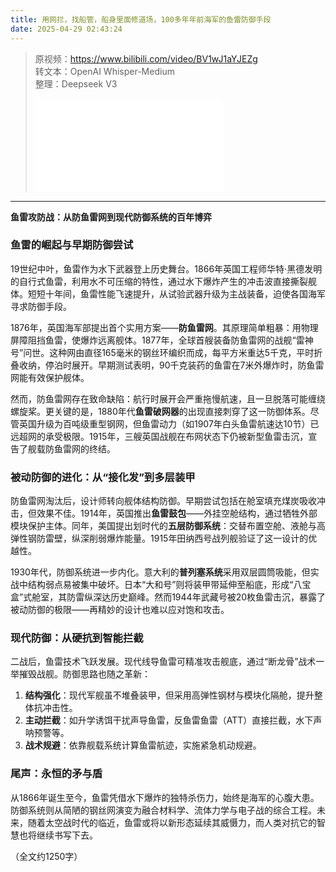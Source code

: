 ```yaml
---
title: 用网拦，找船管，船身里面修道场，100多年年前海军的鱼雷防御手段
date: 2025-04-29 02:43:24
---
```


> 原视频：https://www.bilibili.com/video/BV1wJ1aYJEZg<br>转文本：OpenAI Whisper-Medium<br>整理：Deepseek V3
>
> <iframe src="//player.bilibili.com/player.html?bvid=BV1wJ1aYJEZg&autoplay=0" scrolling="no" border="0" frameborder="no" framespacing="0" allowfullscreen="true"></iframe>

---

**鱼雷攻防战：从防鱼雷网到现代防御系统的百年博弈**  

### **鱼雷的崛起与早期防御尝试**  
19世纪中叶，鱼雷作为水下武器登上历史舞台。1866年英国工程师华特·黑德发明的自行式鱼雷，利用水不可压缩的特性，通过水下爆炸产生的冲击波直接撕裂舰体。短短十年间，鱼雷性能飞速提升，从试验武器升级为主战装备，迫使各国海军寻求防御手段。  

1876年，英国海军部提出首个实用方案——**防鱼雷网**。其原理简单粗暴：用物理屏障阻挡鱼雷，使爆炸远离舰体。1877年，全球首艘装备防鱼雷网的战舰“雷神号”问世。这种网由直径165毫米的钢丝环编织而成，每平方米重达5千克，平时折叠收纳，停泊时展开。早期测试表明，90千克装药的鱼雷在7米外爆炸时，防鱼雷网能有效保护舰体。  

然而，防鱼雷网存在致命缺陷：航行时展开会严重拖慢航速，且一旦脱落可能缠绕螺旋桨。更关键的是，1880年代**鱼雷破网器**的出现直接刺穿了这一防御体系。尽管英国升级为百吨级重型钢网，但鱼雷动力（如1907年白头鱼雷航速达10节）已远超网的承受极限。1915年，三艘英国战舰在布网状态下仍被新型鱼雷击沉，宣告了舰载防鱼雷网的终结。  

### **被动防御的进化：从“接化发”到多层装甲**  
防鱼雷网淘汰后，设计师转向舰体结构防御。早期尝试包括在舱室填充煤炭吸收冲击，但效果不佳。1914年，英国推出**鱼雷鼓包**——外挂空舱结构，通过牺牲外部模块保护主体。同年，美国提出划时代的**五层防御系统**：交替布置空舱、液舱与高弹性钢防雷壁，纵深削弱爆炸能量。1915年田纳西号战列舰验证了这一设计的优越性。  

1930年代，防御系统进一步内化。意大利的**普列塞系统**采用双层圆筒吸能，但实战中结构弱点易被集中破坏。日本“大和号”则将装甲带延伸至船底，形成“八宝盒”式舱室，其防雷纵深达历史巅峰。然而1944年武藏号被20枚鱼雷击沉，暴露了被动防御的极限——再精妙的设计也难以应对饱和攻击。  

### **现代防御：从硬抗到智能拦截**  
二战后，鱼雷技术飞跃发展。现代线导鱼雷可精准攻击舰底，通过“断龙骨”战术一举摧毁战舰。防御思路也随之革新：  
1. **结构强化**：现代军舰虽不堆叠装甲，但采用高弹性钢材与模块化隔舱，提升整体抗冲击性。  
2. **主动拦截**：如升学诱饵干扰声导鱼雷，反鱼雷鱼雷（ATT）直接拦截，水下声呐预警等。  
3. **战术规避**：依靠舰载系统计算鱼雷航迹，实施紧急机动规避。  

### **尾声：永恒的矛与盾**  
从1866年诞生至今，鱼雷凭借水下爆炸的独特杀伤力，始终是海军的心腹大患。防御系统则从简陋的钢丝网演变为融合材料学、流体力学与电子战的综合工程。未来，随着太空战时代的临近，鱼雷或将以新形态延续其威慑力，而人类对抗它的智慧也将继续书写下去。  

（全文约1250字）